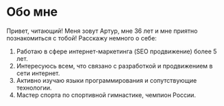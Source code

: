 # Обо мне

Привет, читающий! Меня зовут Артур, мне 36 лет и мне приятно познакомиться с тобой! Расскажу немного о себе:

1. Работаю в сфере интернет-маркетинга (SEO продвижение) более 5 лет.
2. Интересуюсь всем, что связано с разработкой и продвижением в сети интернет.
3. Активно изучаю языки программирования и сопутствующие технологии.
4. Мастер спорта по спортивной гимнастике, чемпион России.
